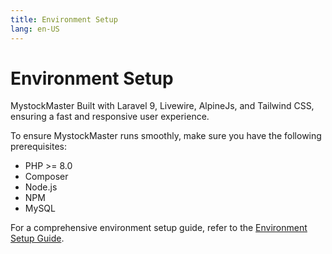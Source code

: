 ```yaml
---
title: Environment Setup
lang: en-US
---
```


# Environment Setup

MystockMaster Built with Laravel 9, Livewire, AlpineJs, and Tailwind CSS, ensuring a fast and responsive user experience. 

To ensure MystockMaster runs smoothly, make sure you have the following prerequisites:

- PHP >= 8.0
- Composer
- Node.js
- NPM
- MySQL

For a comprehensive environment setup guide, refer to the [Environment Setup Guide](/guide/environment.html).

